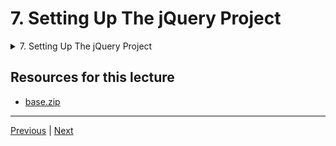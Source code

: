 # 7. Setting Up The jQuery Project


<details>
  <summary> 7. Setting Up The jQuery Project </summary>

  - [Codebase: 7. Setting Up The jQuery Project](../src/7_Setting-Up-The-jQuery-Project/)

</details>


## Resources for this lecture

- [base.zip](https://beatlesm.s3.us-west-1.amazonaws.com/the-complete-jquery-course/base.zip)

---

[Previous](./6_Code-is-Accessible-on-GitHub.md) | [Next]()